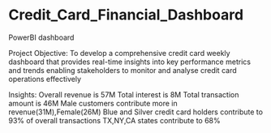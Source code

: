 # Credit_Card_Financial_Dashboard
PowerBI dashboard

Project Objective: To develop a comprehensive credit card weekly dashboard that provides real-time insights into key performance metrics and trends enabling stakeholders to monitor and analyse credit card operations effectively

Insights: Overall revenue is 57M
Total interest is 8M
Total transaction amount is 46M
Male customers contribute more in revenue(31M),Female(26M)
Blue and Silver credit card holders contribute to 93% of overall transactions
TX,NY,CA states contribute to 68%
